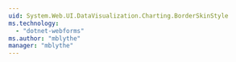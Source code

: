 ```yaml
---
uid: System.Web.UI.DataVisualization.Charting.BorderSkinStyle
ms.technology: 
  - "dotnet-webforms"
ms.author: "mblythe"
manager: "mblythe"
---
```


